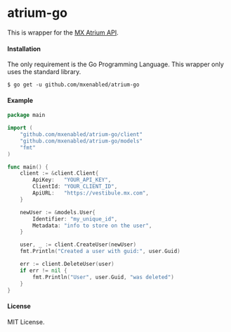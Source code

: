 atrium-go
=========

This is wrapper for the [MX Atrium API](https://atrium.mx.com/).

#### Installation

The only requirement is the Go Programming Language. This wrapper only uses the standard library.

```
$ go get -u github.com/mxenabled/atrium-go
```

#### Example

```go
package main

import (
    "github.com/mxenabled/atrium-go/client"
    "github.com/mxenabled/atrium-go/models"
    "fmt"
)

func main() {
    client := &client.Client{
		ApiKey:   "YOUR_API_KEY",
		ClientId: "YOUR_CLIENT_ID",
		ApiURL:   "https://vestibule.mx.com",
	}

    newUser := &models.User{
        Identifier: "my_unique_id",
        Metadata: "info to store on the user",
    }

    user, _ := client.CreateUser(newUser)
    fmt.Println("Created a user with guid:", user.Guid)

    err := client.DeleteUser(user)
    if err != nil {
        fmt.Println("User", user.Guid, "was deleted")
    }
}
```

#### License

MIT License.
